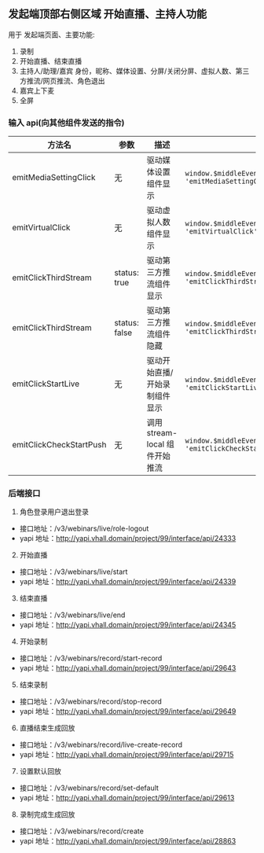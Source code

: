 ## 发起端顶部右侧区域 开始直播、主持人功能

用于 发起端页面、主要功能:

1. 录制
2. 开始直播、结束直播
3. 主持人/助理/嘉宾 身份，昵称、媒体设置、分屏/关闭分屏、虚拟人数、第三方推流/网页推流、角色退出
4. 嘉宾上下麦
5. 全屏

### 输入 api(向其他组件发送的指令)

| 方法名                  | 参数          | 描述                           | 代码块                                                                                                        |
| ----------------------- | ------------- | ------------------------------ | ------------------------------------------------------------------------------------------------------------- |
| emitMediaSettingClick   | 无            | 驱动媒体设置组件显示           | `window.$middleEventSdk.event.send(boxEventOpitons(this.cuid, 'emitMediaSettingClick'));`                     |
| emitVirtualClick        | 无            | 驱动虚拟人数组件显示           | `window.$middleEventSdk.event.send(boxEventOpitons(this.cuid, 'emitVirtualClick'));`                          |
| emitClickThirdStream    | status: true  | 驱动第三方推流组件显示         | `window.$middleEventSdk.event.send(boxEventOpitons(this.cuid, 'emitClickThirdStream', [{ status: true }]));`  |
| emitClickThirdStream    | status: false | 驱动第三方推流组件隐藏         | `window.$middleEventSdk.event.send(boxEventOpitons(this.cuid, 'emitClickThirdStream', [{ status: false }]));` |
| emitClickStartLive      | 无            | 驱动开始直播/开始录制组件显示  | `window.$middleEventSdk.event.send(boxEventOpitons(this.cuid, 'emitClickStartLive'));`                        |
| emitClickCheckStartPush | 无            | 调用 stream-local 组件开始推流 | `window.$middleEventSdk.event.send(boxEventOpitons(this.cuid, 'emitClickCheckStartPush'));`                   |

### 后端接口

1. 角色登录用户退出登录

- 接口地址：/v3/webinars/live/role-logout
- yapi 地址：http://yapi.vhall.domain/project/99/interface/api/24333

2. 开始直播

- 接口地址：/v3/webinars/live/start
- yapi 地址：http://yapi.vhall.domain/project/99/interface/api/24339

3. 结束直播

- 接口地址：/v3/webinars/live/end
- yapi 地址：http://yapi.vhall.domain/project/99/interface/api/24345

4. 开始录制

- 接口地址：/v3/webinars/record/start-record
- yapi 地址：http://yapi.vhall.domain/project/99/interface/api/29643

5. 结束录制

- 接口地址：/v3/webinars/record/stop-record
- yapi 地址：http://yapi.vhall.domain/project/99/interface/api/29649

6. 直播结束生成回放

- 接口地址：/v3/webinars/record/live-create-record
- yapi 地址：http://yapi.vhall.domain/project/99/interface/api/29715

7. 设置默认回放

- 接口地址：/v3/webinars/record/set-default
- yapi 地址：http://yapi.vhall.domain/project/99/interface/api/29613

8. 录制完成生成回放

- 接口地址：/v3/webinars/record/create
- yapi 地址：http://yapi.vhall.domain/project/99/interface/api/28863
